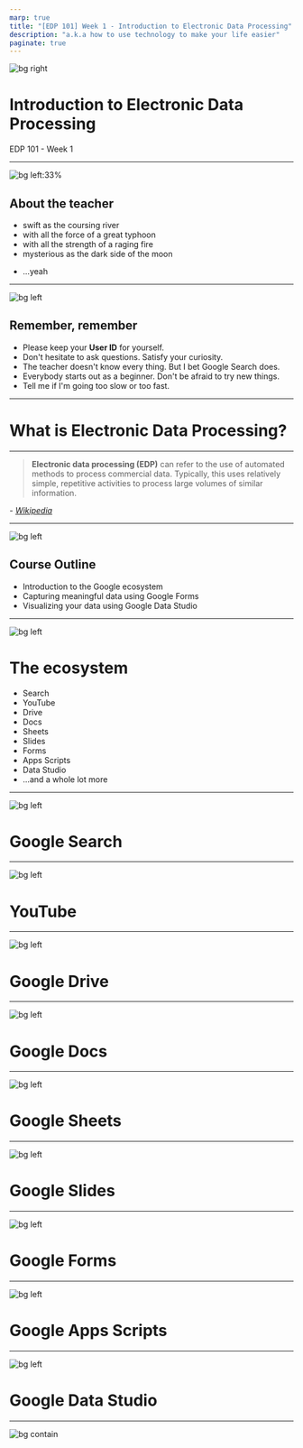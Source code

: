 ```yaml
---
marp: true
title: "[EDP 101] Week 1 - Introduction to Electronic Data Processing"
description: "a.k.a how to use technology to make your life easier"
paginate: true
---
```


![bg right](https://source.unsplash.com/I_pOqP6kCOI/)

# Introduction to Electronic Data Processing

EDP 101 - Week 1

---

![bg left:33%](https://i.imgur.com/UsjQ03B.jpg)

## About the teacher

- swift as the coursing river
- with all the force of a great typhoon
- with all the strength of a raging fire
- mysterious as the dark side of the moon
* ...yeah

---

![bg left](https://source.unsplash.com/RLw-UC03Gwc/)

## Remember, remember

- Please keep your **User ID** for yourself.
- Don't hesitate to ask questions. Satisfy your curiosity.
- The teacher doesn't know every thing. But I bet Google Search does.
- Everybody starts out as a beginner. Don't be afraid to try new things.
- Tell me if I'm going too slow or too fast.

---

# What is Electronic Data Processing?

---

> **Electronic data processing (EDP)** can refer to the use of automated methods to process commercial data. Typically, this uses relatively simple, repetitive activities to process large volumes of similar information.

*- [Wikipedia](https://en.wikipedia.org/wiki/Electronic_data_processing)*

---

![bg left](https://source.unsplash.com/7lryofJ0H9s/)

## Course Outline

- Introduction to the Google ecosystem
- Capturing meaningful data using Google Forms
- Visualizing your data using Google Data Studio

---

![bg left](https://source.unsplash.com/-NPoYf8RGRw/)

# The ecosystem

- Search
- YouTube
- Drive
- Docs
- Sheets
- Slides
- Forms
- Apps Scripts
- Data Studio
- ...and a whole lot more

---

![bg left](https://source.unsplash.com/LPylXWfMpgE/)

# Google Search

---

![bg left](https://source.unsplash.com/2rCggxMjd_8/)

# YouTube

---

![bg left](https://source.unsplash.com/8e2gal_GIE8/)

# Google Drive

---

![bg left](https://source.unsplash.com/5cFwQ-WMcJU/)

# Google Docs

---

![bg left](https://source.unsplash.com/I0yLAcAetNQ/)

# Google Sheets

---

![bg left](https://source.unsplash.com/Rd9uwddKoRA/)

# Google Slides

---

![bg left](https://source.unsplash.com/BkW8d0QGELY/)

# Google Forms

---

![bg left](https://source.unsplash.com/sTnZRUJm-kI/)

# Google Apps Scripts

---

![bg left](https://source.unsplash.com/Cg9QlLuX120/)

# Google Data Studio

---

![bg contain](https://i.imgur.com/ZjJqoXO.png)
